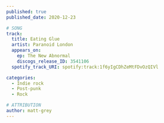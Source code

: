 ```yaml
---
published: true
published_date: 2020-12-23

# SONG
track:
  title: Eating Glue
  artist: Paranoid London
  appears_on:
    ep: The New Abnormal
    discogs_release_ID: 3541106
  spotify_track_URI: spotify:track:1f6yIgCDhZeMtFDvOzQIVl

categories:
  - Indie rock
  - Post-punk
  - Rock

# ATTRIBUTION
author: matt-grey
---
```


